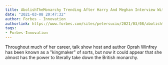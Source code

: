```yaml
---
title: AbolishTheMonarchy Trending After Harry And Meghan Interview With Oprah
date: "2021-03-08 20:47:32"
author: Forbes - Innovation
authorlink: https://www.forbes.com/sites/petersuciu/2021/03/08/abolishthemonarchy-trending-after-harry-and-meghan-interview-with-oprah/
tags:
- Forbes-Innovation
---
```

Throughout much of her career, talk show host and author Oprah Winfrey has been known as a "kingmaker" of sorts, but now it could appear that she almost has the power to literally take down the British monarchy.